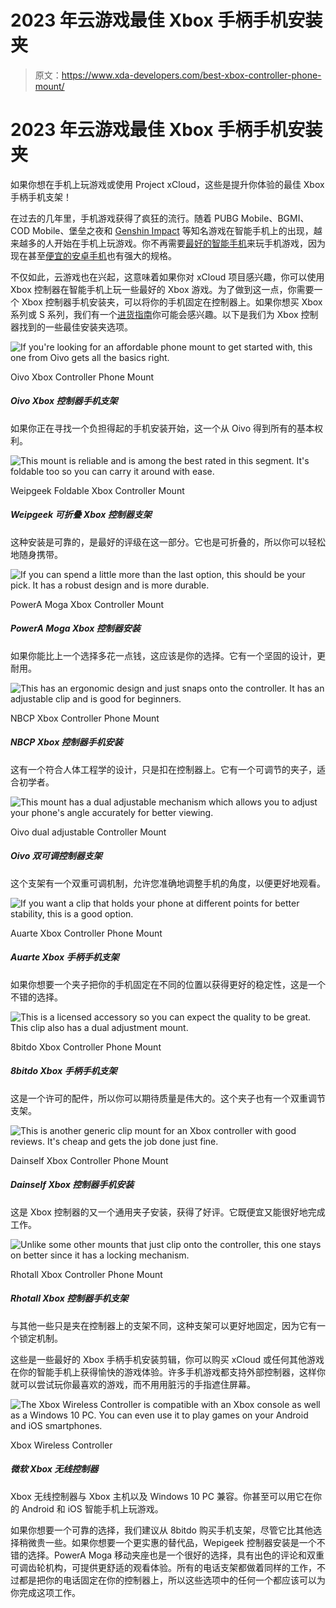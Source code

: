 # 2023 年云游戏最佳 Xbox 手柄手机安装夹

> 原文：<https://www.xda-developers.com/best-xbox-controller-phone-mount/>

# 2023 年云游戏最佳 Xbox 手柄手机安装夹

如果你想在手机上玩游戏或使用 Project xCloud，这些是提升你体验的最佳 Xbox 手柄手机支架！

在过去的几年里，手机游戏获得了疯狂的流行。随着 PUBG Mobile、BGMI、COD Mobile、堡垒之夜和 [Genshin Impact](https://www.xda-developers.com/genshin-impact-advanced-tips-tricks/) 等知名游戏在智能手机上的出现，越来越多的人开始在手机上玩游戏。你不再需要[最好的智能手机](https://www.xda-developers.com/best-phones/)来玩手机游戏，因为现在甚至[便宜的安卓手机](https://www.xda-developers.com/best-cheap-android-phones/)也有强大的规格。

不仅如此，云游戏也在兴起，这意味着如果你对 xCloud 项目感兴趣，你可以使用 Xbox 控制器在智能手机上玩一些最好的 Xbox 游戏。为了做到这一点，你需要一个 Xbox 控制器手机安装夹，可以将你的手机固定在控制器上。如果你想买 Xbox 系列或 S 系列，我们有一个[进货指南](https://www.xda-developers.com/xbox-series-x-restocks/)你可能会感兴趣。以下是我们为 Xbox 控制器找到的一些最佳安装夹选项。

 <picture>![If you're looking for an affordable phone mount to get started with, this one from Oivo gets all the basics right.](img/8e5222e82c9cdd31c8f30a23b4cb478d.png)</picture> 

Oivo Xbox Controller Phone Mount

##### Oivo Xbox 控制器手机支架

如果你正在寻找一个负担得起的手机安装开始，这一个从 Oivo 得到所有的基本权利。

 <picture>![This mount is reliable and is among the best rated in this segment. It's foldable too so you can carry it around with ease.](img/b5b5b9015dff47c8b142f4e3f8b10843.png)</picture> 

Weipgeek Foldable Xbox Controller Mount

##### Weipgeek 可折叠 Xbox 控制器支架

这种安装是可靠的，是最好的评级在这一部分。它也是可折叠的，所以你可以轻松地随身携带。

 <picture>![If you can spend a little more than the last option, this should be your pick. It has a robust design and is more durable.](img/41b63edcabf60de4689619127519a90b.png)</picture> 

PowerA Moga Xbox Controller Mount

##### PowerA Moga Xbox 控制器安装

如果你能比上一个选择多花一点钱，这应该是你的选择。它有一个坚固的设计，更耐用。

 <picture>![This has an ergonomic design and just snaps onto the controller. It has an adjustable clip and is good for beginners.](img/ef3ced753df6d7fbd1b175c3d8e7aa95.png)</picture> 

NBCP Xbox Controller Phone Mount

##### NBCP Xbox 控制器手机安装

这有一个符合人体工程学的设计，只是扣在控制器上。它有一个可调节的夹子，适合初学者。

 <picture>![This mount has a dual adjustable mechanism which allows you to adjust your phone's angle accurately for better viewing.](img/8fb637f0397a9e2b9603a21ebdd3ce5d.png)</picture> 

Oivo dual adjustable Controller Mount

##### Oivo 双可调控制器支架

这个支架有一个双重可调机制，允许您准确地调整手机的角度，以便更好地观看。

 <picture>![If you want a clip that holds your phone at different points for better stability, this is a good option.](img/362a4a342e8126f74abbc58fbb94c98e.png)</picture> 

Auarte Xbox Controller Phone Mount

##### Auarte Xbox 手柄手机支架

如果你想要一个夹子把你的手机固定在不同的位置以获得更好的稳定性，这是一个不错的选择。

 <picture>![This is a licensed accessory so you can expect the quality to be great. This clip also has a dual adjustment mount.](img/156edd3644dc36d67e84abe6bd23f1b6.png)</picture> 

8bitdo Xbox Controller Phone Mount

##### 8bitdo Xbox 手柄手机支架

这是一个许可的配件，所以你可以期待质量是伟大的。这个夹子也有一个双重调节支架。

 <picture>![This is another generic clip mount for an Xbox controller with good reviews. It's cheap and gets the job done just fine.](img/85a982d171b5bd8ceaa27d043e5e72b4.png)</picture> 

Dainself Xbox Controller Phone Mount

##### Dainself Xbox 控制器手机安装

这是 Xbox 控制器的又一个通用夹子安装，获得了好评。它既便宜又能很好地完成工作。

 <picture>![Unlike some other mounts that just clip onto the controller, this one stays on better since it has a locking mechanism.](img/43cba1db0c082921f640d5adece41f58.png)</picture> 

Rhotall Xbox Controller Phone Mount

##### Rhotall Xbox 控制器手机支架

与其他一些只是夹在控制器上的支架不同，这种支架可以更好地固定，因为它有一个锁定机制。

这些是一些最好的 Xbox 手柄手机安装剪辑，你可以购买 xCloud 或任何其他游戏在你的智能手机上获得愉快的游戏体验。许多手机游戏都支持外部控制器，这样你就可以尝试玩你最喜欢的游戏，而不用用脏污的手指遮住屏幕。

 <picture>![The Xbox Wireless Controller is compatible with an Xbox console as well as a Windows 10 PC. You can even use it to play games on your Android and iOS smartphones.](img/d43d3a340c5c9b524c024609a5387c68.png)</picture> 

Xbox Wireless Controller

##### 微软 Xbox 无线控制器

Xbox 无线控制器与 Xbox 主机以及 Windows 10 PC 兼容。你甚至可以用它在你的 Android 和 iOS 智能手机上玩游戏。

如果你想要一个可靠的选择，我们建议从 8bitdo 购买手机支架，尽管它比其他选择稍微贵一些。如果你想要一个更实惠的替代品，Wepigeek 控制器安装是一个不错的选择。PowerA Moga 移动夹座也是一个很好的选择，具有出色的评论和双重可调齿轮机构，可提供更舒适的观看体验。所有的电话支架都做着同样的工作，不过都是把你的电话固定在你的控制器上，所以这些选项中的任何一个都应该可以为你完成这项工作。